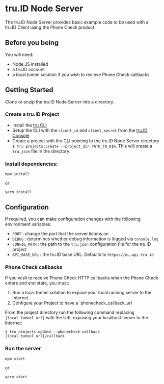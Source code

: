 # tru.ID Node Server

The tru.ID Node Server provides basic example code to be used with a tru.ID Client using the Phone Check product.

## Before you being

You will need:

- Node.JS installed
- a tru.ID account
- a local tunnel solution if you wish to recieve Phone Check callbacks

## Getting Started

Clone or unzip the tru.ID Node Server into a directory.

### Create a tru.ID Project

- Install the [tru CLI](https://tru.id/docs/reference/cli)
- Setup the CLI with the `client_id` and `client_secret` from the [tru.ID Console](https://tru.id/console)
- Create a project with the CLI pointing to the tru.ID Node Server directory `$ tru projects:create --project_dir PATH_TO_DIR`. This will create a `tru.json` file in the directory.

### Install dependencies:

```
npm install
```

or

```
yarn install
```

## Configuration

If required, you can make configuration changes with the following environment variables:

- `PORT` : change the port that the server listens on
- `DEBUG` : determines whether debug information is logged via `console.log`
- `CONFIG_PATH` : the path to the `tru.json` configuration file for the tru.ID project
- `API_BASE_URL` : the tru.ID base URL. Defaults to `https://eu.api.tru.id`

### Phone Check callbacks

If you wish to receive Phone Check HTTP callbacks when the Phone Check enters and end state, you must:

1. Run a local tunnel solution to expose your local running server to the Internet
2. Configure your Project to have a `phonecheck_callback_url

From the project directory run the following command replacing `{local_tunnel_url}` with the URL exposing your localhost server to the Internet:

```
$ tru projects:update --phonecheck-callback {local_tunnel_url}/callback
```

### Run the server

```
npm start
```

or 

```
yarn start
```